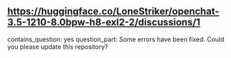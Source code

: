 ## https://huggingface.co/LoneStriker/openchat-3.5-1210-8.0bpw-h8-exl2-2/discussions/1

contains_question: yes
question_part: Some errors have been fixed. Could you please update this repository?